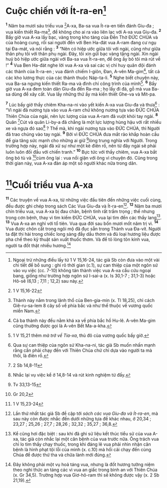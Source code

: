 # Cuộc chiến với Ít-ra-en[^1]
<sup><b>1</b></sup> Năm ba mươi sáu triều vua [^1*]A-xa, Ba-sa vua Ít-ra-en tiến đánh Giu-đa ; vua kiến thiết Ra-ma[^2], để không cho ai ra vào liên lạc với A-xa vua Giu-đa. <sup><b>2</b></sup> Bấy giờ vua A-xa lấy bạc, vàng trong kho tàng của Đền Thờ ĐỨC CHÚA và của hoàng cung, rồi sai người đến với Ben Ha-đát vua A-ram đang cư ngụ tại Đa-mát, và nói rằng : <sup><b>3</b></sup> “Nên có hiệp ước giữa tôi với ngài, cũng như giữa thân phụ tôi với thân phụ ngài. Đây, tôi xin gửi bạc vàng tặng ngài. Xin ngài huỷ bỏ hiệp ước giữa ngài với Ba-sa vua Ít-ra-en, để ông ấy bỏ tôi mà rút về !” <sup><b>4</b></sup> Vua Ben Ha-đát nghe lời vua A-xa và sai các vị chỉ huy quân đội đánh các thành của Ít-ra-en ; vua đánh chiếm I-giôn, Đan, A-vên Ma-gim[^3], tất cả các kho lương thực của các thành thuộc Náp-ta-li. <sup><b>5</b></sup> Nghe biết chuyện này, vua Ba-sa ngưng kiến thiết Ra-ma và đình chỉ công trình của mình[^4]. <sup><b>6</b></sup> Bấy giờ vua A-xa đem toàn dân Giu-đa đến Ra-ma ; họ lấy đi đá, gỗ mà vua Ba-sa dùng để xây cất. Vua lấy những thứ ấy mà kiến thiết Ghe-va và Mít-pa.

<sup><b>7</b></sup> Lúc bấy giờ thầy chiêm Kha-na-ni vào yết kiến A-xa vua Giu-đa và thưa[^5] : “Vì ngài đã nương tựa vào vua A-ram chứ không nương tựa vào ĐỨC CHÚA Thiên Chúa của ngài, nên lực lượng của vua A-ram đã vuột khỏi tay ngài. <sup><b>8</b></sup> Quân [^2*]Cút và quân Li-by-a đã chẳng là một lực lượng hùng hậu với rất nhiều xe và ngựa đó sao[^6] ? Thế mà, khi ngài nương tựa vào ĐỨC CHÚA, thì Người đã trao chúng vào tay ngài. <sup><b>9</b></sup> Bởi vì ĐỨC CHÚA đưa mắt rảo khắp hoàn cầu để gia tăng sức mạnh cho những ai giữ [^3*]lòng trung nghĩa với Người. Trong trường hợp này, ngài đã xử sự như một kẻ điên rồ, nên từ đây ngài sẽ phải luôn luôn đối đầu với chiến tranh.” <sup><b>10</b></sup> Bực tức với thầy chiêm, vua A-xa bắt ông bỏ tù và [^4*]cùm ông lại : vua nổi giận với ông vì chuyện đó. Cũng trong thời gian này, vua A-xa đàn áp một số người khác nữa trong dân.

# [^5*]Cuối triều vua A-xa
<sup><b>11</b></sup> Các truyện về vua A-xa, từ những việc đầu tiên đến những việc cuối cùng, đều được ghi chép trong sách Các Vua Giu-đa và Ít-ra-en[^7]. <sup><b>12</b></sup> Năm ba mươi chín triều vua, vua A-xa bị đau chân, bệnh tình rất trầm trọng ; thế nhưng trong cơn bệnh, thay vì tìm kiếm ĐỨC CHÚA, vua lại tìm đến các thầy lang[^8]. <sup><b>13</b></sup> Vua A-xa an nghỉ với tổ tiên. Vua qua đời sau bốn mươi mốt năm trị vì. <sup><b>14</b></sup> Vua được chôn cất trong ngôi mộ đã đục sẵn trong Thành vua Đa-vít. Người ta đặt thi hài trong chiếc long sàng đầy dầu thơm và đủ loại hương liệu được pha chế theo kỹ thuật sản xuất thuốc thơm. Và để tỏ lòng tôn kính vua, người ta đốt thật nhiều hương.[^9]

[^1]: Ngoại trừ những điều lấy từ 1 V 15,16-24, tác giả Sb còn đưa vào một vài chi tiết để bổ sung : ghi rõ thời gian (c.1), sự can thiệp của một ngôn sứ vào vụ việc (cc. 7-10) không tán thành việc vua A-xa cầu cứu ngoại bang, giống như trường hợp ngôn sứ I-sai-a (x. Is 30,1-7 ; 31,1-3) hoặc Hô-sê (6,13 ; 7,11 ; 12,2) sau này.
[^2]: Thành này nằm trong lãnh thổ của Ben-gia-min (x. Tl 18,25), chỉ cách Giê-ru-sa-lem 8 cây số về phía bắc và như thế thuộc về vương quốc miền Nam.
[^3]: Cả ba thành này đều nằm khá xa về phía bắc hồ Hu-lê. A-vên Ma-gim cũng thường được gọi là A-vên Bết Ma-a-kha.
[^4]: 1 V 15,21 thêm <i>mà trở về Tia-xa</i>, thủ đô của vương quốc bấy giờ.
[^5]: Qua sự can thiệp của ngôn sứ Kha-na-ni, tác giả Sb muốn nhấn mạnh rằng cần phải chạy đến với Thiên Chúa chứ chỉ dựa vào người ta mà thôi, là điên rồ.
[^6]: Nhắc lại vụ việc kể ở 14,8-14 và rút kinh nghiệm từ đấy.
[^7]: Lần thứ nhất tác giả Sb đề cập tới <i>sách các vua Giu-đa và Ít-ra-en</i>, mà sau này còn được nhắc đến dưới những tựa đề khác nhau, ở 20,34 ; 23,27 ; 25,26 ; 27,7 ; 28,26 ; 32,32 ; 35,27 ; 36,8.
[^8]: Kể cũng hơi đặc biệt : sau khi đã ghi sử liệu kết thúc tiểu sử của vua A-xa, tác giả còn nhắc lại một căn bệnh của vua trước nữa. Ông trách vua chỉ lo tìm thầy chạy thuốc, trong khi đáng lẽ vua phải nhìn nhận căn bệnh là hình phạt tội lỗi của mình (x. c.10) mà hối cải chạy đến cùng Chúa để được thứ tha và chữa lành mới đúng.
[^9]: Đây không phải một vụ hoả táng vua, nhưng là đốt hương tưởng niệm theo nghi thức an táng các vì vua an giấc trong bình an với Thiên Chúa (x. Gr 34,5). Trường hợp vua Giơ-hô-ram thì sẽ không được vậy (x. 2 Sb 21,19).
[^1*]: 1 V 15,16-22
[^2*]: 2 Sb 14,8-11
[^3*]: Tv 33,13-15
[^4*]: Gr 20,2
[^5*]: 1 V 15,23-24
